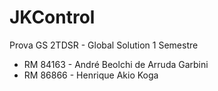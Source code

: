 # JKControl
Prova GS
2TDSR - Global Solution 1 Semestre
* RM 84163 - André Beolchi de Arruda Garbini
* RM 86866 - Henrique Akio Koga 
